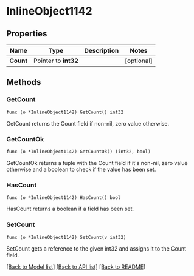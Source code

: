 # InlineObject1142

## Properties

Name | Type | Description | Notes
------------ | ------------- | ------------- | -------------
**Count** | Pointer to **int32** |  | [optional] 

## Methods

### GetCount

`func (o *InlineObject1142) GetCount() int32`

GetCount returns the Count field if non-nil, zero value otherwise.

### GetCountOk

`func (o *InlineObject1142) GetCountOk() (int32, bool)`

GetCountOk returns a tuple with the Count field if it's non-nil, zero value otherwise
and a boolean to check if the value has been set.

### HasCount

`func (o *InlineObject1142) HasCount() bool`

HasCount returns a boolean if a field has been set.

### SetCount

`func (o *InlineObject1142) SetCount(v int32)`

SetCount gets a reference to the given int32 and assigns it to the Count field.


[[Back to Model list]](../README.md#documentation-for-models) [[Back to API list]](../README.md#documentation-for-api-endpoints) [[Back to README]](../README.md)


